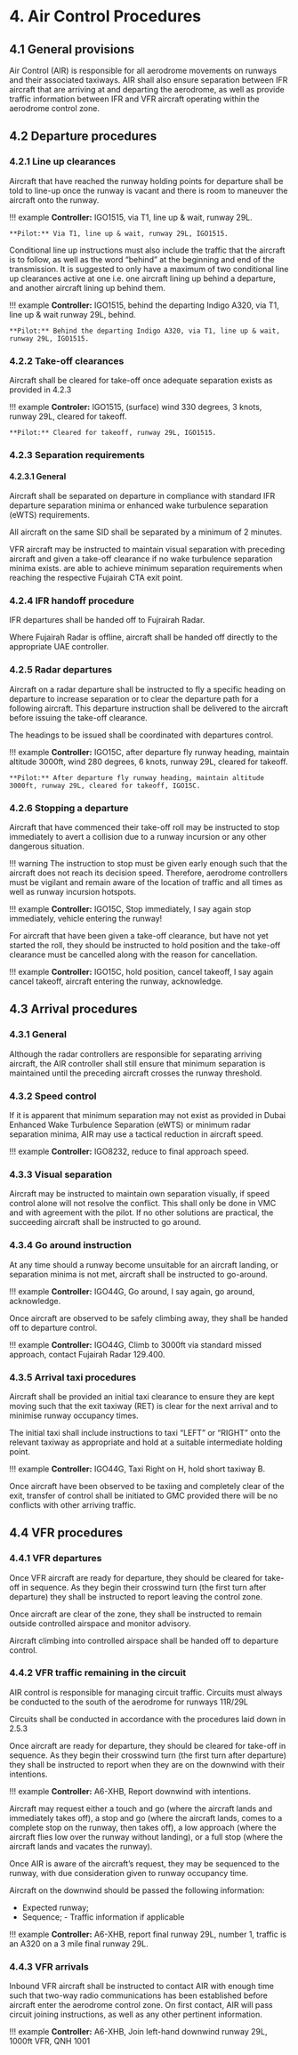 # 4. Air Control Procedures
## 4.1 General provisions
Air Control (AIR) is responsible for all aerodrome movements on runways and their associated taxiways. AIR shall also ensure separation between IFR aircraft that are arriving at and departing the aerodrome, as well as provide traffic information between IFR and VFR aircraft operating within the aerodrome control zone.

## 4.2 Departure procedures
### 4.2.1 Line up clearances
Aircraft that have reached the runway holding points for departure shall be told to line-up once the runway is vacant and there is room to maneuver the aircraft onto the runway.

!!! example
    **Controller:** IGO1515, via T1, line up & wait, runway 29L.

    **Pilot:** Via T1, line up & wait, runway 29L, IGO1515.

Conditional line up instructions must also include the traffic that the aircraft is to follow, as well as the word “behind” at the beginning and end of the transmission. It is suggested to only have a maximum of two conditional line up clearances active at one i.e. one aircraft lining up behind a departure, and another aircraft lining up behind them.

!!! example
    **Controller:** IGO1515, behind the departing Indigo A320, via T1, line up & wait runway 29L, behind.

    **Pilot:** Behind the departing Indigo A320, via T1, line up & wait, runway 29L, IGO1515.

### 4.2.2 Take-off clearances
Aircraft shall be cleared for take-off once adequate separation exists as provided in 4.2.3

!!! example
    **Controler:** IGO1515, (surface) wind 330 degrees, 3 knots, runway 29L, cleared for takeoff.

    **Pilot:** Cleared for takeoff, runway 29L, IGO1515.
    
### 4.2.3 Separation requirements
#### 4.2.3.1 General
Aircraft shall be separated on departure in compliance with standard IFR departure separation minima or enhanced wake turbulence separation (eWTS) requirements.

All aircraft on the same SID shall be separated by a minimum of 2 minutes.

VFR aircraft may be instructed to maintain visual separation with preceding aircraft and given a take-off clearance if no wake turbulence separation minima exists. are able to achieve minimum separation requirements when reaching the respective Fujairah CTA exit point.
### 4.2.4 IFR handoff procedure
IFR departures shall be handed off to Fujrairah Radar.

Where Fujairah Radar is offline, aircraft shall be handed off directly to the appropriate UAE controller.
### 4.2.5 Radar departures
Aircraft on a radar departure shall be instructed to fly a specific heading on departure to increase separation or to clear the departure path for a following aircraft. This departure instruction shall be delivered to the aircraft before issuing the take-off clearance.

The headings to be issued shall be coordinated with departures control.

!!! example
    **Controller:** IGO15C, after departure fly runway heading, maintain altitude 3000ft, wind 280 degrees, 6 knots, runway 29L, cleared for takeoff.

    **Pilot:** After departure fly runway heading, maintain altitude 3000ft, runway 29L, cleared for takeoff, IGO15C.

### 4.2.6 Stopping a departure
Aircraft that have commenced their take-off roll may be instructed to stop immediately to avert a collision due to a runway incursion or any other dangerous situation.

!!! warning
    The instruction to stop must be given early enough such that the aircraft does not reach its decision speed. Therefore, aerodrome controllers must be vigilant and remain aware of the location of traffic and all times as well as runway incursion hotspots. 

!!! example
    **Controller:** IGO15C, Stop immediately, I say again stop immediately, vehicle entering the runway!

For aircraft that have been given a take-off clearance, but have not yet started the roll, they should be instructed to hold position and the take-off clearance must be cancelled along with the reason for cancellation.

!!! example
    **Controller:** IGO15C, hold position, cancel takeoff, I say again cancel takeoff, aircraft entering the runway, acknowledge.

## 4.3 Arrival procedures
### 4.3.1 General
Although the radar controllers are responsible for separating arriving aircraft, the AIR controller shall still ensure that minimum separation is maintained until the preceding aircraft crosses the runway threshold.

### 4.3.2 Speed control

If it is apparent that minimum separation may not exist as provided in Dubai Enhanced Wake Turbulence Separation (eWTS) or minimum radar separation minima, AIR may use a tactical reduction in aircraft speed.

!!! example
    **Controller:** IGO8232, reduce to final approach speed.

### 4.3.3 Visual separation
Aircraft may be instructed to maintain own separation visually, if speed control alone will not resolve the conflict. This shall only be done in VMC and with agreement with the pilot. If no other solutions are practical, the succeeding aircraft shall be instructed to go around.

### 4.3.4 Go around instruction
At any time should a runway become unsuitable for an aircraft landing, or separation minima is not met, aircraft shall be instructed to go-around.

!!! example
    **Controller:** IGO44G, Go around, I say again, go around, acknowledge.

Once aircraft are observed to be safely climbing away, they shall be handed off to departure control.

!!! example
    **Controller:** IGO44G, Climb to 3000ft via standard missed approach, contact Fujairah Radar 129.400.

### 4.3.5 Arrival taxi procedures
Aircraft shall be provided an initial taxi clearance to ensure they are kept moving such that the exit taxiway (RET) is clear for the next arrival and to minimise runway occupancy times.

The initial taxi shall include instructions to taxi “LEFT” or “RIGHT” onto the relevant taxiway as appropriate and hold at a suitable intermediate holding point.

!!! example
    **Controller:** IGO44G, Taxi Right on H, hold short taxiway B.

Once aircraft have been observed to be taxiing and completely clear of the exit, transfer of control shall be initiated to GMC provided there will be no conflicts with other arriving traffic.
## 4.4 VFR procedures
### 4.4.1 VFR departures
Once VFR aircraft are ready for departure, they should be cleared for take-off in sequence. As they begin their crosswind turn (the first turn after departure) they shall be instructed to report leaving the control zone.

Once aircraft are clear of the zone, they shall be instructed to remain outside controlled airspace and monitor advisory.

Aircraft climbing into controlled airspace shall be handed off to departure control.

### 4.4.2 VFR traffic remaining in the circuit
AIR control is responsible for managing circuit traffic. Circuits must always be conducted to the south of the aerodrome for runways 11R/29L

Circuits shall be conducted in accordance with the procedures laid down in 2.5.3

Once aircraft are ready for departure, they should be cleared for take-off in sequence. As they begin their crosswind turn (the first turn after departure) they shall be instructed to report when they are on the downwind with their intentions.

!!! example
    **Controller:** A6-XHB, Report downwind with intentions.

Aircraft may request either a touch and go (where the aircraft lands and immediately takes off), a stop and go (where the aircraft lands, comes to a complete stop on the runway, then takes off), a low approach (where the aircraft flies low over the runway without landing), or a full stop (where the aircraft lands and vacates the runway).

Once AIR is aware of the aircraft’s request, they may be sequenced to the runway, with due consideration given to runway occupancy time.

Aircraft on the downwind should be passed the following information:
 - Expected runway;
 - Sequence; - Traffic information if applicable

!!! example
    **Controller:** A6-XHB, report final runway 29L, number 1, traffic is an A320 on a 3 mile final runway 29L.

### 4.4.3 VFR arrivals
Inbound VFR aircraft shall be instructed to contact AIR with enough time such that two-way radio communications has been established before aircraft enter the aerodrome control zone. On first contact, AIR will pass circuit joining instructions, as well as any other pertinent information.

!!! example
    **Controller:** A6-XHB, Join left-hand downwind runway 29L, 1000ft VFR, QNH 1001
